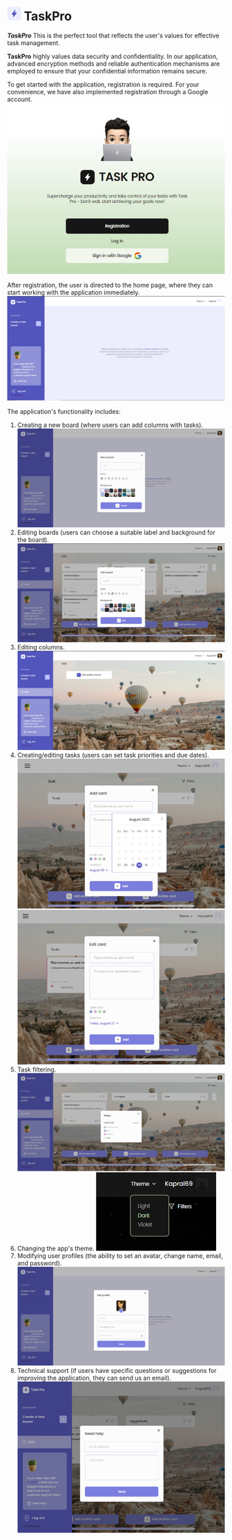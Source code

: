 # ![logo](./assets/icon.png) TaskPro

**_TaskPro_** This is the perfect tool that reflects the user's values for
effective task management.

**TaskPro** highly values data security and confidentiality. In our application,
advanced encryption methods and reliable authentication mechanisms are employed
to ensure that your confidential information remains secure.

To get started with the application, registration is required. For your
convenience, we have also implemented registration through a Google account.
![Register](./assets/register.jpg)

After registration, the user is directed to the home page, where they can start
working with the application immediately. ![HomePage](./assets/homepage.png)

The application's functionality includes:

1. Creating a new board (where users can add columns with tasks).
   ![Add board](./assets/createNewBoard.png)
2. Editing boards (users can choose a suitable label and background for the
   board). ![Edit board](./assets/editBoard.png)
3. Editing columns. ![Add column](./assets/addColumn.png)
4. Creating/editing tasks (users can set task priorities and due dates).
   ![Add task](./assets/addTask.png) ![Edit task](./assets/editTask.png)
5. Task filtering. ![Filter](./assets/filter.png)
6. Changing the app's theme. ![Theme](./assets/theme.png)
7. Modifying user profiles (the ability to set an avatar, change name, email,
   and password). ![Edit Profile](./assets/editProfile.png)
8. Technical support (if users have specific questions or suggestions for
   improving the application, they can send us an email).
   ![Need Help](./assets/needHelp.png)
